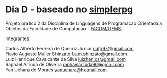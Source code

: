 # Dia D - baseado no [simplerpg](eraldoluis/simplerpg@ec0fe7459ebf89c9f2e98212151a0501d9600aa3)

Projeto pratico 2 da Disciplina de Linguagens de Programacao Orientada a 
Objetos da Faculdade de Computacao - [FACOM/UFMS](http://facom.ufms.br).


Integrantes:

Carlos Alberto Ferreira de Queiroz Junior <cafjr97@gmail.com>  
Flavio Augusto Muller Shinzato <f.a.m.shinzato@gmail.com>  
Luiz Henrique Cavalcante da Silva <luizhen.cs@gmail.com>  
Raphael Arruda de Oliveira <raphaelarruda96@gmail.com>  
Yan Uehara de Moraes <yanuehara@hotmail.com>  